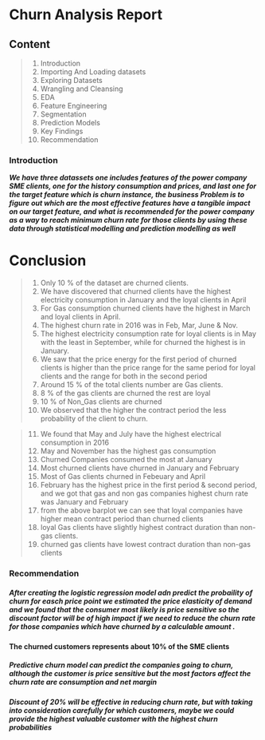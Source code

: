 # Churn Analysis Report

## Content

> 1. Introduction
> 2. Importing And Loading datasets 
> 3. Exploring Datasets
> 4. Wrangling and Cleansing
> 5. EDA
> 6. Feature Engineering
> 7. Segmentation
> 8. Prediction Models 
> 9. Key Findings
> 10. Recommendation

### Introduction

***We have three datassets one includes features of the power company SME clients, one for the history consumption and prices, and last one for the target feature which is churn instance, the business Problem is to figure out which are the most effective features have a tangible impact on our target feature, and what is recommended for the power company as a way to reach minimum churn rate for those clients by using these data through statistical modelling and prediction modelling as well***

# Conclusion 

> 1. Only 10 % of the dataset are churned clients.
> 2. We have discovered that churned clients have the highest electricity consumption in January and the loyal clients in April
> 3. For Gas consumption churned clients have the highest in March and loyal clients in April.
> 4. The highest churn rate in 2016 was in Feb, Mar, June & Nov.
> 5. The highest electricity consumption rate for loyal clients is in May with the least in September, while for churned the highest is in January.
> 6. We saw that the price energy for the first period of churned clients is higher than the price range for the same period for loyal clients and the range for both in the second period
> 7. Around 15 % of the total clients number are Gas clients.
> 8. 8 % of the gas clients are churned the rest are loyal 
> 9. 10 % of Non_Gas clients are churned 
> 10. We observed that the higher the contract period the less probability of the client to churn.

> 11. We found that May and July have the highest electrical consumption in 2016
> 12. May and November has the highest gas consumption 
> 13. Churned Companies consumed the most at January
> 14. Most churned clients have churned in January and February 
> 15. Most of Gas clients churned in Febeuary and April
> 16. February has the highest price in the first period & second period, and we got that gas and non gas companies highest churn rate was January and February 
> 17. from the above barplot we can see that loyal companies have higher mean contract period  than churned clients
> 18. loyal Gas clients have slightly highest contract duration than non-gas clients.
> 19. churned gas clients have lowest contract duration than non-gas clients


### Recommendation 

##### After creating the logistic regression model adn predict the probaility of churn for easch price point we estimated the price elasticity of demand and we found that the consumer most likely is price sensitive so the discount factor will be of high impact if we need to reduce the churn rate for those companies which have churned by a calculable amount .

#### The churned customers represents about 10% of the SME clients 

##### Predictive churn model can predict the companies going to churn, although the customer is price sensitive but the most factors affect the churn rate are consumption and net margin 

##### Discount of 20% will be effective in reducing churn rate, but with taking into consideration carefully for which customers, maybe we could provide the highest valuable customer with the highest churn probabilities 


```python

```
